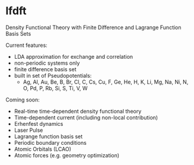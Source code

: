 # lfdft
Density Functional Theory with Finite Difference and Lagrange Function Basis Sets

Current features:
  * LDA approximation for exchange and correlation
  * non-periodic systems only
  * finite difference basis set
  * built in set of Pseudopotentials:
    * Ag, Al, Au, Be, B, Br, Cl, C, Cs, Cu, F, Ge, He, H, K, Li, Mg, Na, Ni, N, O, Pd, P, Rb, Si, S, Ti, V, W

Coming soon:
  * Real-time time-dependent density functional theory
   * Time-dependent current (including non-local contribution)
   * Erhenfest dynamics
   * Laser Pulse
  * Lagrange function basis set
  * Periodic boundary conditions
  * Atomic Orbitals (LCAO)
  * Atomic forces (e.g. geometry optimization)
